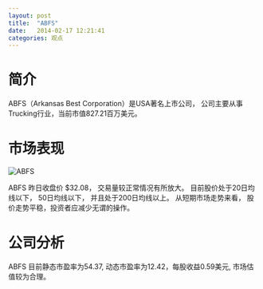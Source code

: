 ```yaml
---
layout: post
title:  "ABFS"
date:   2014-02-17 12:21:41
categories: 观点
---
```


# 简介
ABFS（Arkansas Best Corporation）是USA著名上市公司，
公司主要从事Trucking行业，当前市值827.21百万美元。

# 市场表现

![ABFS](http://finviz.com/chart.ashx?t=ABFS&ty=c&ta=1&p=d&s=l)

ABFS 昨日收盘价 $32.08，
交易量较正常情况有所放大。
目前股价处于20日均线以下，
50日均线以下，
并且处于200日均线以上。
从短期市场走势来看，
股价走势平稳，投资者应减少无谓的操作。

# 公司分析
ABFS 目前静态市盈率为54.37, 动态市盈率为12.42，每股收益0.59美元,
市场估值较为合理。
